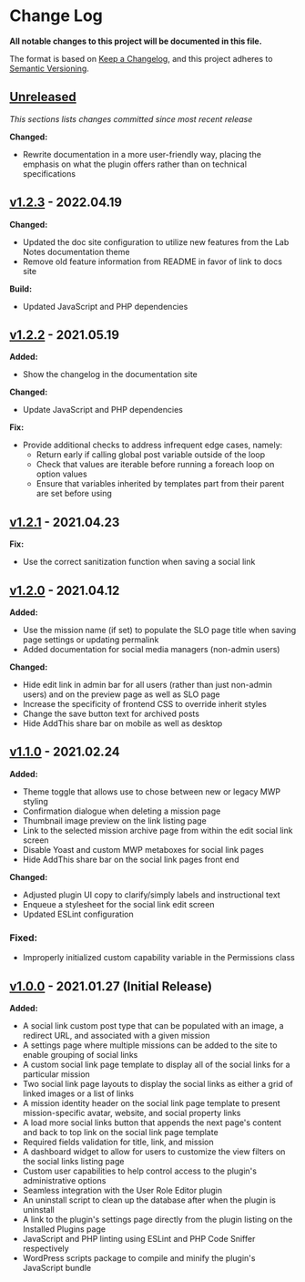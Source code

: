 # Change Log

**All notable changes to this project will be documented in this file.**

The format is based on [Keep a Changelog](https://keepachangelog.com/en/1.0.0/), and this project adheres to [Semantic Versioning](https://semver.org/spec/v2.0.0.html).

## [Unreleased](https://github.com/IIP-Design/social-link-optimizer/compare/v1.2.3...HEAD)

_This sections lists changes committed since most recent release_

**Changed:**

- Rewrite documentation in a more user-friendly way, placing the emphasis on what the plugin offers rather than on technical specifications

## [v1.2.3](https://github.com/IIP-Design/social-link-optimizer/compare/v1.2.2...v1.2.3) - 2022.04.19

**Changed:**

- Updated the doc site configuration to utilize new features from the Lab Notes documentation theme
- Remove old feature information from README in favor of link to docs site

**Build:**

- Updated JavaScript and PHP dependencies

## [v1.2.2](https://github.com/IIP-Design/social-link-optimizer/compare/v1.2.1...v1.2.2) - 2021.05.19

**Added:**

- Show the changelog in the documentation site

**Changed:**

- Update JavaScript and PHP dependencies

**Fix:**

- Provide additional checks to address infrequent edge cases, namely:
  - Return early if calling global post variable outside of the loop
  - Check that values are iterable before running a foreach loop on option values
  - Ensure that variables inherited by templates part from their parent are set before using

## [v1.2.1](https://github.com/IIP-Design/social-link-optimizer/compare/v1.2.0...v1.2.1) - 2021.04.23

**Fix:**

- Use the correct sanitization function when saving a social link

## [v1.2.0](https://github.com/IIP-Design/social-link-optimizer/compare/v1.1.0...v1.2.0) - 2021.04.12

**Added:**

- Use the mission name (if set) to populate the SLO page title when saving page settings or updating permalink
- Added documentation for social media managers (non-admin users)

**Changed:**

- Hide edit link in admin bar for all users (rather than just non-admin users) and on the preview page as well as SLO page
- Increase the specificity of frontend CSS to override inherit styles
- Change the save button text for archived posts
- Hide AddThis share bar on mobile as well as desktop

## [v1.1.0](https://github.com/IIP-Design/social-link-optimizer/compare/v1.0.0...v1.1.0) - 2021.02.24

**Added:**

- Theme toggle that allows use to chose between new or legacy MWP styling
- Confirmation dialogue when deleting a mission page
- Thumbnail image preview on the link listing page
- Link to the selected mission archive page from within the edit social link screen
- Disable Yoast and custom MWP metaboxes for social link pages
- Hide AddThis share bar on the social link pages front end

**Changed:**

- Adjusted plugin UI copy to clarify/simply labels and instructional text
- Enqueue a stylesheet for the social link edit screen
- Updated ESLint configuration

### Fixed:

- Improperly initialized custom capability variable in the Permissions class

## [v1.0.0](https://github.com/IIP-Design/social-link-optimizer/releases/tag/v1.0.0) - 2021.01.27 (Initial Release)

**Added:**

- A social link custom post type that can be populated with an image, a redirect URL, and associated with a given mission
- A settings page where multiple missions can be added to the site to enable grouping of social links
- A custom social link page template to display all of the social links for a particular mission
- Two social link page layouts to display the social links as either a grid of linked images or a list of links
- A mission identity header on the social link page template to present mission-specific avatar, website, and social property links
- A load more social links button that appends the next page's content and back to top link on the social link page template
- Required fields validation for title, link, and mission
- A dashboard widget to allow for users to customize the view filters on the social links listing page
- Custom user capabilities to help control access to the plugin's administrative options
- Seamless integration with the User Role Editor plugin
- An uninstall script to clean up the database after when the plugin is uninstall
- A link to the plugin's settings page directly from the plugin listing on the Installed Plugins page
- JavaScript and PHP linting using ESLint and PHP Code Sniffer respectively
- WordPress scripts package to compile and minify the plugin's JavaScript bundle
